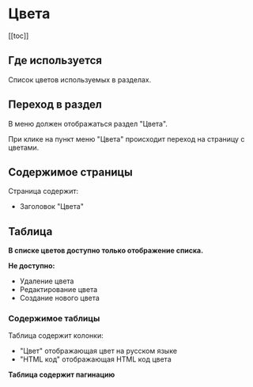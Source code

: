 # Цвета

[[toc]]

## Где используется

Список цветов используемых в разделах.

## Переход в раздел

В меню должен отображаться раздел "Цвета".

При клике на пункт меню "Цвета" происходит переход на страницу с цветами.

## Содержимое страницы

Страница содержит:
- Заголовок "Цвета"

## Таблица

**В списке цветов доступно только отображение списка.**

**Не доступно:**
- Удаление цвета
- Редактирование цвета
- Создание нового цвета

### Содержимое таблицы

Таблица содержит колонки:
- "Цвет" отображающая цвет на русском языке
- "HTML код" отображающая HTML код цвета

**Таблица содержит пагинацию**

